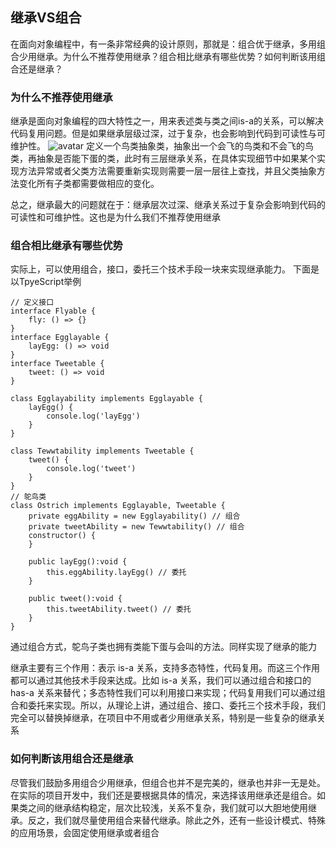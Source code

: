 ## 继承VS组合
在面向对象编程中，有一条非常经典的设计原则，那就是：组合优于继承，多用组合少用继承。为什么不推荐使用继承？组合相比继承有哪些优势？如何判断该用组合还是继承？

### 为什么不推荐使用继承

继承是面向对象编程的四大特性之一，用来表述类与类之间is-a的关系，可以解决代码复用问题。但是如果继承层级过深，过于复杂，也会影响到代码到可读性与可维护性。
![avatar](https://static001.geekbang.org/resource/image/3f/c6/3f99fa541e7ec7656a1dd35cc4f28bc6.jpg)
定义一个鸟类抽象类，抽象出一个会飞的鸟类和不会飞的鸟类，再抽象是否能下蛋的类，此时有三层继承关系，在具体实现细节中如果某个实现方法异常或者父类方法需要重新实现则需要一层一层往上查找，并且父类抽象方法变化所有子类都需要做相应的变化。

总之，继承最大的问题就在于：继承层次过深、继承关系过于复杂会影响到代码的可读性和可维护性。这也是为什么我们不推荐使用继承

### 组合相比继承有哪些优势

实际上，可以使用组合，接口，委托三个技术手段一块来实现继承能力。
下面是以TpyeScript举例
```
// 定义接口
interface Flyable {
    fly: () => {}
}
interface Egglayable {
    layEgg: () => void
}
interface Tweetable {
    tweet: () => void
}

class Egglayability implements Egglayable {
    layEgg() {
        console.log('layEgg')
    }
}

class Tewwtability implements Tweetable {
    tweet() {
        console.log('tweet')
    }
}
// 鸵鸟类
class Ostrich implements Egglayable, Tweetable {
    private eggAbility = new Egglayability() // 组合
    private tweetAbility = new Tewwtability() // 组合
    constructor() {
    }

    public layEgg():void {
        this.eggAbility.layEgg() // 委托
    }

    public tweet():void {
        this.tweetAbility.tweet() // 委托
    }
}
```
通过组合方式，鸵鸟子类也拥有类能下蛋与会叫的方法。同样实现了继承的能力

继承主要有三个作用：表示 is-a 关系，支持多态特性，代码复用。而这三个作用都可以通过其他技术手段来达成。比如 is-a 关系，我们可以通过组合和接口的 has-a 关系来替代；多态特性我们可以利用接口来实现；代码复用我们可以通过组合和委托来实现。所以，从理论上讲，通过组合、接口、委托三个技术手段，我们完全可以替换掉继承，在项目中不用或者少用继承关系，特别是一些复杂的继承关系

### 如何判断该用组合还是继承
尽管我们鼓励多用组合少用继承，但组合也并不是完美的，继承也并非一无是处。在实际的项目开发中，我们还是要根据具体的情况，来选择该用继承还是组合。如果类之间的继承结构稳定，层次比较浅，关系不复杂，我们就可以大胆地使用继承。反之，我们就尽量使用组合来替代继承。除此之外，还有一些设计模式、特殊的应用场景，会固定使用继承或者组合
